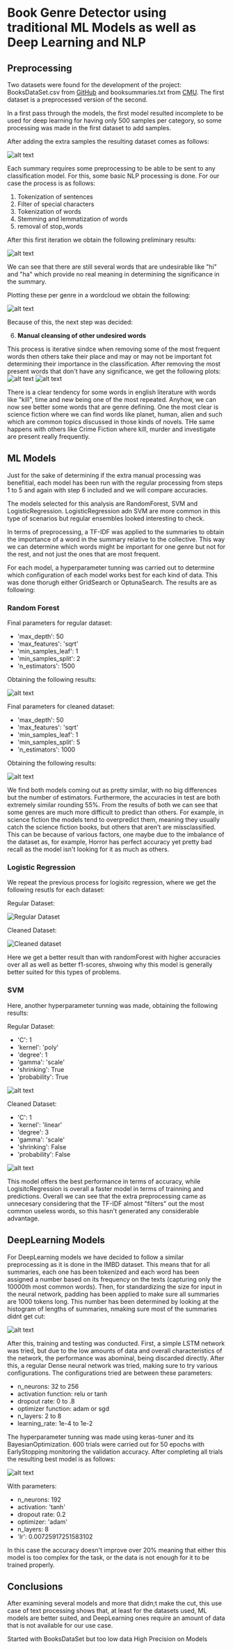 # Book Genre Detector using traditional ML Models as well as Deep Learning and NLP

## Preprocessing

Two datasets were found for the development of the project: BooksDataSet.csv from [GitHub](https://github.com/chikne97/Book-Genre-Prediction/tree/master) and booksummaries.txt from [CMU](https://www.cs.cmu.edu/~dbamman/booksummaries.html). The first dataset is a preprocessed version of the second.

In a first pass through the models, the first model resulted incomplete to be used for deep learning for having only 500 samples per category, so some processing was made in the first dataset to add samples.

After adding the extra samples the resulting dataset comes as follows:

![alt text](imgs/image.png)

Each summary requires some preprocessing to be able to be sent to any classification model. For this, some basic NLP processing is done. For our case the process is as follows:
1. Tokenization of sentences
2. Filter of special characters
3. Tokenization of words
4. Stemming and lemmatization of words
5. removal of stop_words

After this first iteration we obtain the following preliminary results:

![alt text](imgs/image-1.png)

We can see that there are still several words that are undesirable like "hi" and "ha" which provide no real meaning in determining the significance in the summary.

Plotting these per genre in a wordcloud we obtain the following:

![alt text](imgs/image-2.png)

Because of this, the next step was decided:

6. **Manual cleansing of other undesired words**

This process is iterative sindce when removing some of the most frequent words then others take their place and may or may not be important fot determining their importance in the classification. After removing the most present words that don't have any significance, we get the following plots:
![alt text](imgs/image3.png)
![alt text](imgs/output.png)

There is a clear tendency for some words in english literature with words like "kill", time and new being one of the most repeated. Anyhow, we can now see better some words that are genre defining. One the most clear is science fiction where we can find words like planet, human, alien and such which are common topics discussed in those kinds of novels. THe same happens with others like Crime Fiction where kill, murder and investigate are present really frequently.

## ML Models

Just for the sake of determining if the extra manual processing was benefitial, each model has been run with the regular processing from steps 1 to 5 and again with step 6 included and we will compare accuracies.

The models selected for this analysis are RandomForest, SVM and LogisticRegression. LogisticRegression adn SVM are more common in this type of scenarios but regular ensembles looked interesting to check. 

In terms of preprocessing, a TF-IDF was applied to the summaries to obtain the importance of a word in the summary relative to the collective. This way we can determine which words might be important for one genre but not for the rest, and not just the ones that are most frequent.

For each model, a hyperparameter tunning was carried out to determine which configuration of each model works best for each kind of data. This was done thorugh either GridSearch or OptunaSearch.
The results are as following:

### Random Forest

Final parameters for regular dataset:
+ 'max_depth': 50
+ 'max_features': 'sqrt'
+ 'min_samples_leaf': 1
+ 'min_samples_split': 2
+ 'n_estimators': 1500

Obtaining the following results:

![alt text](imgs/image2.png)

Final parameters for cleaned dataset:
+ 'max_depth': 50
+ 'max_features': 'sqrt'
+ 'min_samples_leaf': 1
+ 'min_samples_split': 5
+ 'n_estimators': 1000

Obtaining the following results:

![alt text](imgs/image5.png)

We find both models coming out as pretty similar, with no big differences but the number of estimators. Furthermore, the accuracies in test are both extremely similar rounding 55%. From the results of both we can see that some genres are much more difficult to predict than others. For example, in science fiction the models tend to overpredict them, meaning they usually catch the science fiction books, but others that aren't are missclassified. This can be because of various factors, one maybe due to the imbalance of the dataset as, for example, Horror has perfect accuracy yet pretty bad recall as the model isn't looking for it as much as others. 

### Logistic Regression

We repeat the previous process for logisitc regression, where we get the following resutls for each dataset:

Regular Dataset:

![Regular Dataset](imgs/log.png)

Cleaned Dataset:

![Cleaned dataset](imgs/logc.png)

Here we get a better result than with randomForest with higher accuracies over all as well as better f1-scores, shwoing why this model is generally better suited for this types of problems.

### SVM

Here, another hyperparameter tunning was made, obtaining the following results:

Regular Dataset:
+ 'C': 1
+ 'kernel': 'poly'
+ 'degree': 1
+ 'gamma': 'scale'
+ 'shrinking': True
+ 'probability': True

![alt text](imgs/svm.png)


Cleaned Dataset:
+ 'C': 1
+ 'kernel': 'linear'
+ 'degree': 3
+ 'gamma': 'scale'
+ 'shrinking': False
+ 'probability': False

![alt text](imgs/svm2.png)

This model offers the best performance in terms of accuracy, while LogisitcRegression is overall a faster model in terms of trainning and predictions. Overall we can see that the extra preprocessing came as unnecesary considering that the TF-IDF almost "filters" out the most common useless words, so this hasn't generated any considerable advantage. 

## DeepLearning Models

For DeepLearning models we have decided to follow a similar preprocessing as it is done in the IMBD dataset. This means that for all summaries, each one has been tokenized and each word has been assigned a number based on its frequency on the texts (capturing only the 10000th most common words). Then, for standardizing the size for input in the neural network, padding has been applied to make sure all summaries are 1000 tokens long. This number has been determined by looking at the histogram of lengths of summaries, nmaking sure most of the summaries didnt get cut:

![alt text](imgs/hist.png)

After this, training and testing was conducted. First, a simple LSTM network was tried, but due to the low amounts of data and overall characteristics of the network, the performance was abominal, being discarded directly. After this, a regular Dense neural network was tried, making sure to try various configurations. The configurations tried are between these parameters:

+ n_neurons: 32 to 256
+ activation function: relu or tanh
+ dropout rate: 0 to .8
+ optimizer function: adam or sgd
+ n_layers: 2 to 8
+ learning_rate: 1e-4 to 1e-2

The hyperparameter tunning was made using keras-tuner and its BayesianOptimization. 600 trials were carried out for  50 epochs with EarlyStopping monitoring the validation accuracy. After completing all trials the resulting best model is as follows:

![alt text](imgs/rnn.png)

With parameters:
+ n_neurons: 192
+ activation: 'tanh'
+ dropout rate: 0.2
+ optimizer: 'adam'
+ n_layers: 8
+ 'lr': 0.00725917251583102

In this case the accuracy doesn't improve over 20% meaning that either this model is too complex for the task, or the data is not enough for it to be trained properly.


## Conclusions

After examining several models and more that didn;t make the cut, this use case of text processing shows that, at least for the datasets used, ML models are better suited, and DeepLearning ones require an amount of data that is not available for our use case. 

Started with BooksDataSet but too low data 
High Precision on Models